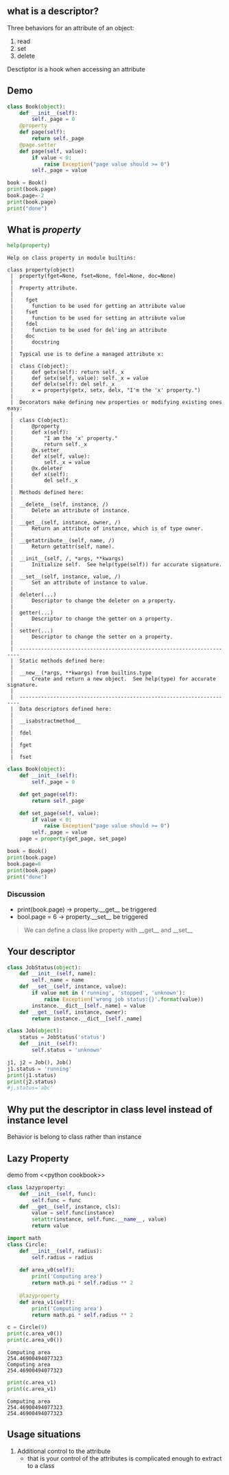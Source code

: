 ## what is a descriptor?
Three behaviors for an attribute of an object:
1. read
2. set
3. delete

Desctiptor is a hook when accessing an attribute

## Demo


```python
class Book(object):
    def __init__(self):
        self._page = 0
    @property
    def page(self):
        return self._page
    @page.setter
    def page(self, value):
        if value < 0:
            raise Exception("page value should >= 0")
        self._page = value

book = Book()
print(book.page)
book.page=-2
print(book.page)
print("done")
```

## What is *property*


```python
help(property)
```

    Help on class property in module builtins:
    
    class property(object)
     |  property(fget=None, fset=None, fdel=None, doc=None)
     |  
     |  Property attribute.
     |  
     |    fget
     |      function to be used for getting an attribute value
     |    fset
     |      function to be used for setting an attribute value
     |    fdel
     |      function to be used for del'ing an attribute
     |    doc
     |      docstring
     |  
     |  Typical use is to define a managed attribute x:
     |  
     |  class C(object):
     |      def getx(self): return self._x
     |      def setx(self, value): self._x = value
     |      def delx(self): del self._x
     |      x = property(getx, setx, delx, "I'm the 'x' property.")
     |  
     |  Decorators make defining new properties or modifying existing ones easy:
     |  
     |  class C(object):
     |      @property
     |      def x(self):
     |          "I am the 'x' property."
     |          return self._x
     |      @x.setter
     |      def x(self, value):
     |          self._x = value
     |      @x.deleter
     |      def x(self):
     |          del self._x
     |  
     |  Methods defined here:
     |  
     |  __delete__(self, instance, /)
     |      Delete an attribute of instance.
     |  
     |  __get__(self, instance, owner, /)
     |      Return an attribute of instance, which is of type owner.
     |  
     |  __getattribute__(self, name, /)
     |      Return getattr(self, name).
     |  
     |  __init__(self, /, *args, **kwargs)
     |      Initialize self.  See help(type(self)) for accurate signature.
     |  
     |  __set__(self, instance, value, /)
     |      Set an attribute of instance to value.
     |  
     |  deleter(...)
     |      Descriptor to change the deleter on a property.
     |  
     |  getter(...)
     |      Descriptor to change the getter on a property.
     |  
     |  setter(...)
     |      Descriptor to change the setter on a property.
     |  
     |  ----------------------------------------------------------------------
     |  Static methods defined here:
     |  
     |  __new__(*args, **kwargs) from builtins.type
     |      Create and return a new object.  See help(type) for accurate signature.
     |  
     |  ----------------------------------------------------------------------
     |  Data descriptors defined here:
     |  
     |  __isabstractmethod__
     |  
     |  fdel
     |  
     |  fget
     |  
     |  fset
    
    


```python
class Book(object):
    def __init__(self):
        self._page = 0

    def get_page(self):
        return self._page

    def set_page(self, value):
        if value < 0:
            raise Exception("page value should >= 0")
        self._page = value
    page = property(get_page, set_page)

book = Book()
print(book.page)
book.page=6
print(book.page)
print("done")
```

### Discussion
- print(book.page) -> property.\_\_get\_\_ be triggered
- bool.page = 6 -> property.\_\_set\_\_ be triggered

> We can define a class like property with \_\_get\_\_ and \_\_set\_\_

## Your descriptor


```python
class JobStatus(object):
    def __init__(self, name):
        self._name = name
    def __set__(self, instance, value):
        if value not in ('running', 'stopped', 'unknown'):
            raise Exception('wrong job status:{}'.format(value))
        instance.__dict__[self._name] = value
    def __get__(self, instance, owner):
        return instance.__dict__[self._name]

class Job(object):
    status = JobStatus('status')
    def __init__(self):
        self.status = 'unknown'

j1, j2 = Job(), Job()
j1.status = 'running'
print(j1.status)
print(j2.status)
#j.status='abc'
```

## Why put the descriptor in class level instead of instance level
Behavior is belong to class rather than instance

## Lazy Property
demo from \<\<python cookbook\>\>


```python
class lazyproperty:
    def __init__(self, func):
        self.func = func
    def __get__(self, instance, cls):
        value = self.func(instance)
        setattr(instance, self.func.__name__, value)
        return value

import math
class Circle:
    def __init__(self, radius):
        self.radius = radius
        
    def area_v0(self):
        print('Computing area')
        return math.pi * self.radius ** 2
        
    @lazyproperty
    def area_v1(self):
        print('Computing area')
        return math.pi * self.radius ** 2

```


```python
c = Circle(9)
print(c.area_v0())
print(c.area_v0())
```

    Computing area
    254.46900494077323
    Computing area
    254.46900494077323
    


```python
print(c.area_v1)
print(c.area_v1)
```

    Computing area
    254.46900494077323
    254.46900494077323
    

## Usage situations
1. Additional control to the attribute
    - that is your control of the attributes is complicated enough to extract to a class
